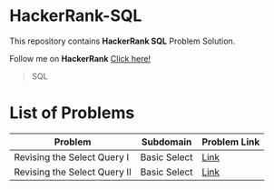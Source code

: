 # HackerRank-SQL
This repository contains **HackerRank SQL** Problem Solution.

Follow me on **HackerRank** [Click here!](https://www.hackerrank.com/arwazkhan189)

> SQL  <!--<code><img align="center" height='100' src='' alt="SQL"/></code>-->

# List of Problems


|         Problem              | Subdomain    | Problem Link|
| ---------------------------- | ------------ | ----------- |
| Revising the Select Query I  | Basic Select | [Link](https://www.hackerrank.com/challenges/revising-the-select-query/problem)|
| Revising the Select Query II  | Basic Select | [Link](https://www.hackerrank.com/challenges/revising-the-select-query-2/problem)|
